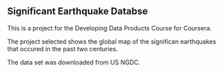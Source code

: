 ## Significant Earthquake Databse

This is a project for the Developing Data Products Course for Coursera.

The project selected shows the global map of the significan earthquakes that occured in the past two centuries.

The data set was downloaded from US NGDC.
